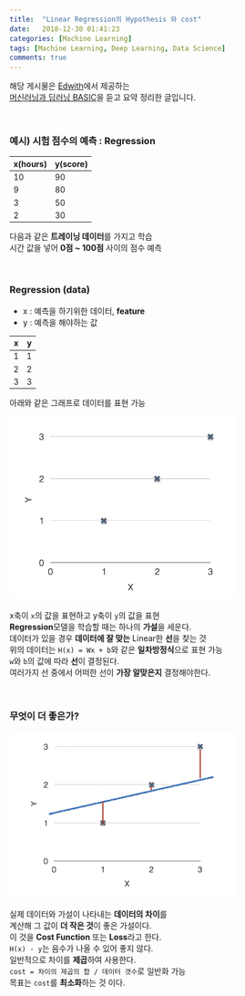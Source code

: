 ```yaml
---
title:  "Linear Regression의 Hypothesis 와 cost"
date:   2018-12-30 01:41:23
categories: [Machine Learning]
tags: [Machine Learning, Deep Learning, Data Science]
comments: true
---
```


해당 게시물은 [Edwith](https://www.edwith.org)에서 제공하는<br/>
[머신러닝과 딥러닝 BASIC](https://www.edwith.org/others26/joinLectures/9829)을 듣고 요약 정리한 글입니다.

<br/>

### 예시) 시험 점수의 예측 : Regression

| x(hours) | y(score) |
| -------- | -------- |
| 10       | 90       |
| 9        | 80       |
| 3        | 50       |
| 2        | 30       |

다음과 같은 **트레이닝 데이터**를 가지고 학습<br/>
시간 값을 넣어 **0점 ~ 100점** 사이의 점수 예측

<br/>

### Regression (data)
- x : 예측을 하기위한 데이터, **feature**
- y : 예측을 해야하는 값

| x   | y   |
| --- | --- |
| 1   | 1   |
| 2   | 2   |
| 3   | 3   |

아래와 같은 그래프로 데이터를 표현 가능<br/>

<img src="/assets/2018-12-30-3_1/1.png" width="400" height="auto">

x축이 `x`의 값을 표현하고 y축이 `y`의 값을 표현<br/>
**Regression**모델을 학습할 때는 하나의 **가설**을 세운다.<br/>
데이터가 있을 경우 **데이터에 잘 맞는** Linear한 **선**을 찾는 것<br/>
위의 데이터는 `H(x) = Wx + b`와 같은 **일차방정식**으로 표현 가능<br/>
`w`와 `b`의 값에 따라 **선**이 결정된다.<br/>
여러가지 선 중에서 어떠한 선이 **가장 알맞은지** 결정해야한다.

<br/>

### 무엇이 더 좋은가?

<img src="/assets/2018-12-30-3_1/2.png" width="400" height="auto">

실제 데이터와 가설이 나타내는 **데이터의 차이**를<br/>
계산해 그 값이 **더 작은 것**이 좋은 가설이다.<br/>
이 것을 **Cost Function** 또는 **Loss**라고 한다.<br/>
`H(x) - y`는 음수가 나올 수 있어 좋지 않다.<br/>
일반적으로 차이를 **제곱**하여 사용한다.<br/>
`cost = 차이의 제곱의 합 / 데이터 갯수`로 일반화 가능<br/>
목표는 `cost`를 **최소화**하는 것 이다.
